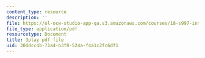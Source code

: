 ```yaml
---
content_type: resource
description: ''
file: https://ol-ocw-studio-app-qa.s3.amazonaws.com/courses/18-s997-introduction-to-matlab-programming-fall-2011/304dcc4b71a4b3f8524af4a1c2fc6df1_UKU1477cXVY.pdf
file_type: application/pdf
resourcetype: Document
title: 3play pdf file
uid: 304dcc4b-71a4-b3f8-524a-f4a1c2fc6df1
---
```

